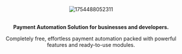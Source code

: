 <div align="center">
  <img src="https://i.ibb.co.com/VYJfgswP/1754488052311.png" alt="1754488052311" border="0">
</div>
<br>

<p align="center">
  <strong>Payment Automation Solution for businesses and developers.</strong>
</p>

<p align="center">
  Completely free, effortless payment automation packed with powerful features and ready-to-use modules.
</p>

